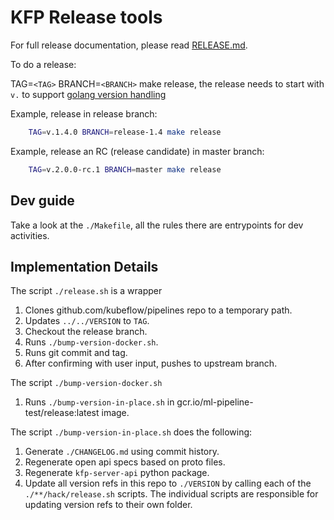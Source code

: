 # KFP Release tools

For full release documentation, please read [RELEASE.md](../../RELEASE.md).

To do a release:

TAG=`<TAG>` BRANCH=`<BRANCH>` make release, the release needs to start with `v.` to support [golang version handling](https://golang.org/ref/mod#versions)

Example, release in release branch:

```bash
    TAG=v.1.4.0 BRANCH=release-1.4 make release
```

Example, release an RC (release candidate) in master branch:

```bash
    TAG=v.2.0.0-rc.1 BRANCH=master make release
```

## Dev guide

Take a look at the `./Makefile`, all the rules there are entrypoints for dev activities.

## Implementation Details

The script `./release.sh` is a wrapper

1. Clones github.com/kubeflow/pipelines repo to a temporary path.
1. Updates `../../VERSION` to `TAG`.
1. Checkout the release branch.
1. Runs `./bump-version-docker.sh`.
1. Runs git commit and tag.
1. After confirming with user input, pushes to upstream branch.

The script `./bump-version-docker.sh`

1. Runs `./bump-version-in-place.sh` in gcr.io/ml-pipeline-test/release:latest image.

The script `./bump-version-in-place.sh` does the following:

1. Generate `./CHANGELOG.md` using commit history.
1. Regenerate open api specs based on proto files.
1. Regenerate `kfp-server-api` python package.
1. Update all version refs in this repo to `./VERSION` by calling each of the
`./**/hack/release.sh` scripts. The individual scripts are responsible for updating
version refs to their own folder.
